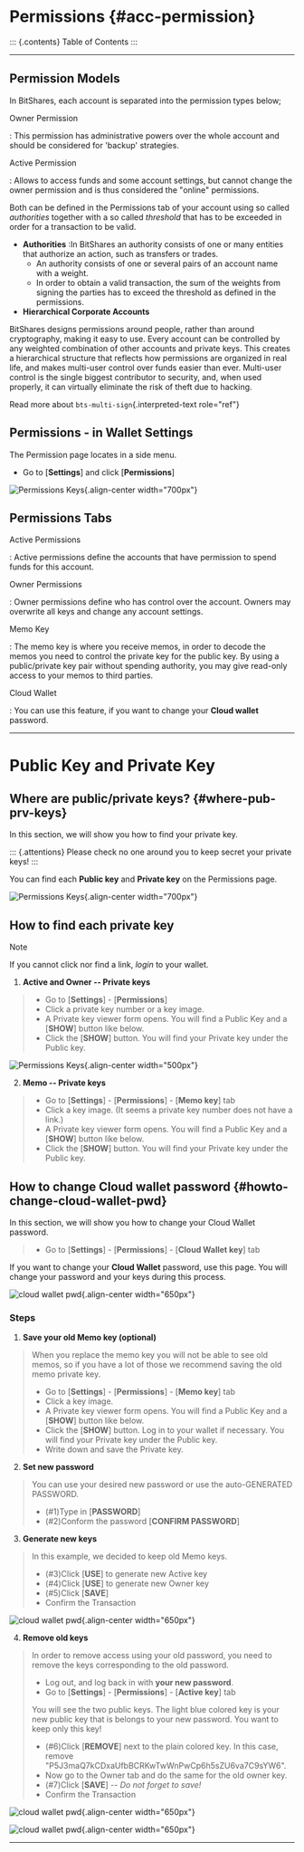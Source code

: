 # Permissions {#acc-permission}

::: {.contents}
Table of Contents
:::

------------------------------------------------------------------------

## Permission Models

In BitShares, each account is separated into the permission types below;

Owner Permission

:   This permission has administrative powers over the whole account and
    should be considered for 'backup' strategies.

Active Permission

:   Allows to access funds and some account settings, but cannot change
    the owner permission and is thus considered the "online"
    permissions.

Both can be defined in the Permissions tab of your account using so
called *authorities* together with a so called *threshold* that has to
be exceeded in order for a transaction to be valid.

- **Authorities** :In BitShares an authority consists of one or many
  entities that authorize an action, such as transfers or trades.
  - An authority consists of one or several pairs of an account name
    with a weight.
  - In order to obtain a valid transaction, the sum of the weights from
    signing the parties has to exceed the threshold as defined in the
    permissions.
- **Hierarchical Corporate Accounts**

BitShares designs permissions around people, rather than around
cryptography, making it easy to use. Every account can be controlled by
any weighted combination of other accounts and private keys. This
creates a hierarchical structure that reflects how permissions are
organized in real life, and makes multi-user control over funds easier
than ever. Multi-user control is the single biggest contributor to
security, and, when used properly, it can virtually eliminate the risk
of theft due to hacking.

Read more about `bts-multi-sign`{.interpreted-text role="ref"}

## Permissions - in Wallet Settings

The Permission page locates in a side menu.

- Go to \[**Settings**\] and click \[**Permissions**\]

![Permissions Keys](permissions-active2.png){.align-center
width="700px"}

## Permissions Tabs

Active Permissions

:   Active permissions define the accounts that have permission to spend
    funds for this account.

Owner Permissions

:   Owner permissions define who has control over the account. Owners
    may overwrite all keys and change any account settings.

Memo Key

:   The memo key is where you receive memos, in order to decode the
    memos you need to control the private key for the public key. By
    using a public/private key pair without spending authority, you may
    give read-only access to your memos to third parties.

Cloud Wallet

:   You can use this feature, if you want to change your **Cloud
    wallet** password.

------------------------------------------------------------------------

# Public Key and Private Key

## Where are public/private keys? {#where-pub-prv-keys}

In this section, we will show you how to find your private key.

::: {.attentions}
Please check no one around you to keep secret your private keys!
:::

You can find each **Public key** and **Private key** on the Permissions
page.

![Permissions Keys](permissions-active3.png){.align-center
width="700px"}

## How to find each private key

> [!NOTE]
> If you cannot click nor find a link, *login* to your wallet.

1.  **Active and Owner -- Private keys**

> - Go to \[**Settings**\] - \[**Permissions**\]
> - Click a private key number or a key image.
> - A Private key viewer form opens. You will find a Public Key and a
>   \[**SHOW**\] button like below.
> - Click the \[**SHOW**\] button. You will find your Private key under
>   the Public key.

![Permissions Keys](permissions-active4b.png){.align-center
width="500px"}

2.  **Memo -- Private keys**

> - Go to \[**Settings**\] - \[**Permissions**\] - \[**Memo key**\] tab
> - Click a key image. (It seems a private key number does not have a
>   link.)
> - A Private key viewer form opens. You will find a Public Key and a
>   \[**SHOW**\] button like below.
> - Click the \[**SHOW**\] button. You will find your Private key under
>   the Public key.

## How to change Cloud wallet password {#howto-change-cloud-wallet-pwd}

In this section, we will show you how to change your Cloud Wallet
password.

> - Go to \[**Settings**\] - \[**Permissions**\] - \[**Cloud Wallet
>   key**\] tab

If you want to change your **Cloud Wallet** password, use this page. You
will change your password and your keys during this process.

![cloud wallet pwd](permissions-cloud2.png){.align-center width="650px"}

### Steps

1.  **Save your old Memo key (optional)**

> When you replace the memo key you will not be able to see old memos,
> so if you have a lot of those we recommend saving the old memo private
> key.
>
> - Go to \[**Settings**\] - \[**Permissions**\] - \[**Memo key**\] tab
> - Click a key image.
> - A Private key viewer form opens. You will find a Public Key and a
>   \[**SHOW**\] button like below.
> - Click the \[**SHOW**\] button. Log in to your wallet if necessary.
>   You will find your Private key under the Public key.
> - Write down and save the Private key.

2.  **Set new password**

> You can use your desired new password or use the auto-GENERATED
> PASSWORD.
>
> - (#1)Type in \[**PASSWORD**\]
> - (#2)Conform the password \[**CONFIRM PASSWORD**\]

3.  **Generate new keys**

> In this example, we decided to keep old Memo keys.
>
> - (#3)Click \[**USE**\] to generate new Active key
> - (#4)Click \[**USE**\] to generate new Owner key
> - (#5)Click \[**SAVE**\]
> - Confirm the Transaction

![cloud wallet pwd](permissions-cloud3.png){.align-center width="650px"}

4.  **Remove old keys**

> In order to remove access using your old password, you need to remove
> the keys corresponding to the old password.
>
> - Log out, and log back in with **your new password**.
> - Go to \[**Settings**\] - \[**Permissions**\] - \[**Active key**\]
>   tab
>
> You will see the two public keys. The light blue colored key is your
> new public key that is belongs to your new password. You want to keep
> only this key!
>
> - (#6)Click \[**REMOVE**\] next to the plain colored key. In this
>   case, remove \"P5J3maQ7kCDxaUfbBCRKwTwWnPwCp6h5sZU6va7C9sYW6\".
> - Now go to the Owner tab and do the same for the old owner key.
> - (#7)Click \[**SAVE**\] \-- *Do not forget to save!*
> - Confirm the Transaction

![cloud wallet pwd](permissions-removekey1.png){.align-center
width="650px"}

![cloud wallet pwd](permissions-removekey2.png){.align-center
width="650px"}

------------------------------------------------------------------------
